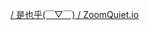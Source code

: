 [/ 是也乎(￣▽￣) / ZoomQuiet.io](https://blog.zoomquiet.io/)

<script src="https://giscus.app/client.js"
        data-repo="freejacklee/freejacklee.github.io"
        data-repo-id="R_kgDOGsAZlg"
        data-category="Show and tell"
        data-category-id="DIC_kwDOGsAZls4CAvRd"
        data-mapping="pathname"
        data-reactions-enabled="1"
        data-emit-metadata="0"
        data-theme="light"
        data-lang="zh-CN"
        crossorigin="anonymous"
        async>
</script>